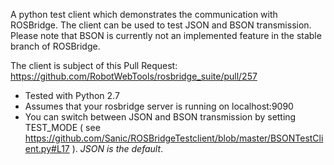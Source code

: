A python test client which demonstrates the communication with ROSBridge.
The client can be used to test JSON and BSON transmission.
Please note that BSON is currently not an implemented feature in the stable branch of ROSBridge.

The client is subject of this Pull Request:
https://github.com/RobotWebTools/rosbridge_suite/pull/257

- Tested with Python 2.7
- Assumes that your rosbridge server is running on localhost:9090
- You can switch between JSON and BSON transmission by setting TEST_MODE ( see https://github.com/Sanic/ROSBridgeTestclient/blob/master/BSONTestClient.py#L17 ). *JSON is the default*.